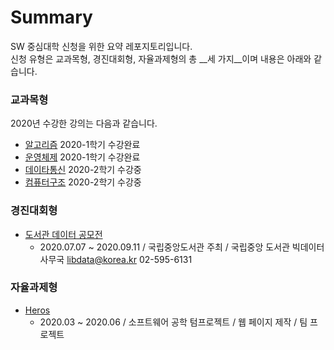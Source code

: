 # Summary  
SW 중심대학 신청을 위한  요약 레포지토리입니다.  
신청 유형은 교과목형, 경진대회형, 자율과제형의 총 __세 가지__이며 내용은 아래와 같습니다.  

### 교과목형  
2020년 수강한 강의는 다음과 같습니다.  

- [알고리즘](https://github.com/LJBang/KNU_Algorithm) 2020-1학기 수강완료  
- [운영체제](https://github.com/LJBang/KNU_OS) 2020-1학기 수강완료  
- [데이타통신](./class/Datacomm/DataComm.md) 2020-2학기 수강중  
- [컴퓨터구조](./class/Com_arch/Com_arch.md) 2020-2학기 수강중  

### 경진대회형  
- [도서관 데이터 공모전](https://github.com/LJBang/Library_Data)
    - 2020.07.07 ~ 2020.09.11 / 국립중앙도서관 주최 / 국립중앙 도서관 빅데이터 사무국 libdata@korea.kr 02-595-6131  

### 자율과제형  
- [Heros](https://github.com/LJBang/Heros)  
    + 2020.03 ~ 2020.06 / 소프트웨어 공학 텀프로젝트 / 웹 페이지 제작 / 팀 프로젝트  